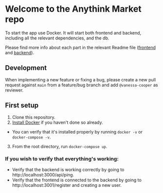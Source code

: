 # Welcome to the Anythink Market repo

To start the app use Docker. It will start both frontend and backend, including all the relevant dependencies, and the db.

Please find more info about each part in the relevant Readme file ([frontend](frontend/readme.md) and [backend](backend/README.md)).

## Development

When implementing a new feature or fixing a bug, please create a new pull request against `main` from a feature/bug branch and add `@vanessa-cooper` as reviewer.

## First setup

1. Clone this repository.
2. [Install Docker](https://docs.docker.com/get-docker/) if you haven't done so already.
  - You can verify that it's installed properly by running `docker -v` or `docker-compose -v`.
3. From the root directory, run `docker-compose up`.

### If you wish to verify that everything's working:
- Verify that the backend is working correctly by going to http://localhost:3000/api/ping.
- Verify that the frontend is connected to the backend by going to http://localhost:3001/register and creating a new user.
